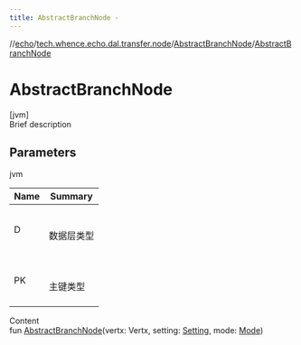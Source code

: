 ```yaml
---
title: AbstractBranchNode -
---
```

//[echo](../../index.md)/[tech.whence.echo.dal.transfer.node](../index.md)/[AbstractBranchNode](index.md)/[AbstractBranchNode](-abstract-branch-node.md)



# AbstractBranchNode  
[jvm]  
Brief description  


## Parameters  
  
jvm  
  
|  Name|  Summary| 
|---|---|
| D| <br><br>数据层类型<br><br>
| PK| <br><br>主键类型<br><br>
  
  
Content  
fun [AbstractBranchNode](-abstract-branch-node.md)(vertx: Vertx, setting: [Setting](../../tech.whence.echo.dal.transfer.project/-setting/index.md), mode: [Mode](../../tech.whence.echo.dal.transfer/-mode/index.md))  



